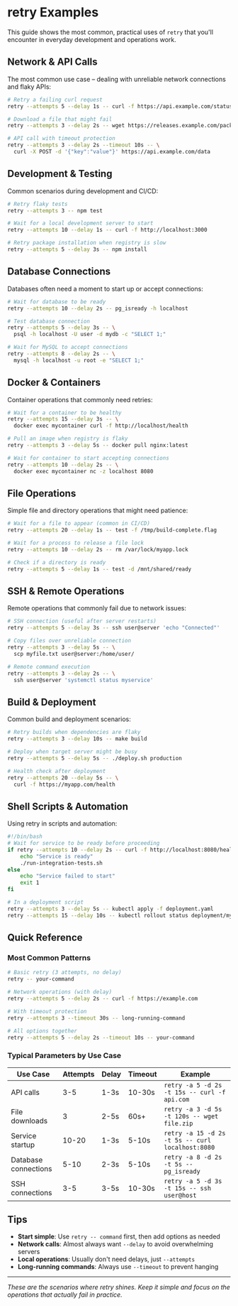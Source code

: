# retry Examples

This guide shows the most common, practical uses of `retry` that you'll encounter in everyday development and operations work.

## Network & API Calls

The most common use case – dealing with unreliable network connections and flaky APIs:

```bash
# Retry a failing curl request
retry --attempts 5 --delay 1s -- curl -f https://api.example.com/status

# Download a file that might fail
retry --attempts 3 --delay 2s -- wget https://releases.example.com/package.tar.gz

# API call with timeout protection
retry --attempts 3 --delay 2s --timeout 10s -- \
  curl -X POST -d '{"key":"value"}' https://api.example.com/data
```

## Development & Testing

Common scenarios during development and CI/CD:

```bash
# Retry flaky tests
retry --attempts 3 -- npm test

# Wait for a local development server to start
retry --attempts 10 --delay 1s -- curl -f http://localhost:3000

# Retry package installation when registry is slow
retry --attempts 5 --delay 3s -- npm install
```

## Database Connections

Databases often need a moment to start up or accept connections:

```bash
# Wait for database to be ready
retry --attempts 10 --delay 2s -- pg_isready -h localhost

# Test database connection
retry --attempts 5 --delay 3s -- \
  psql -h localhost -U user -d mydb -c "SELECT 1;"

# Wait for MySQL to accept connections
retry --attempts 8 --delay 2s -- \
  mysql -h localhost -u root -e "SELECT 1;"
```

## Docker & Containers

Container operations that commonly need retries:

```bash
# Wait for a container to be healthy
retry --attempts 15 --delay 3s -- \
  docker exec mycontainer curl -f http://localhost/health

# Pull an image when registry is flaky
retry --attempts 3 --delay 5s -- docker pull nginx:latest

# Wait for container to start accepting connections
retry --attempts 10 --delay 2s -- \
  docker exec mycontainer nc -z localhost 8080
```

## File Operations

Simple file and directory operations that might need patience:

```bash
# Wait for a file to appear (common in CI/CD)
retry --attempts 20 --delay 1s -- test -f /tmp/build-complete.flag

# Wait for a process to release a file lock
retry --attempts 10 --delay 2s -- rm /var/lock/myapp.lock

# Check if a directory is ready
retry --attempts 5 --delay 1s -- test -d /mnt/shared/ready
```

## SSH & Remote Operations

Remote operations that commonly fail due to network issues:

```bash
# SSH connection (useful after server restarts)
retry --attempts 5 --delay 3s -- ssh user@server 'echo "Connected"'

# Copy files over unreliable connection
retry --attempts 3 --delay 5s -- \
  scp myfile.txt user@server:/home/user/

# Remote command execution
retry --attempts 3 --delay 2s -- \
  ssh user@server 'systemctl status myservice'
```

## Build & Deployment

Common build and deployment scenarios:

```bash
# Retry builds when dependencies are flaky
retry --attempts 3 --delay 10s -- make build

# Deploy when target server might be busy
retry --attempts 5 --delay 5s -- ./deploy.sh production

# Health check after deployment
retry --attempts 20 --delay 5s -- \
  curl -f https://myapp.com/health
```

## Shell Scripts & Automation

Using retry in scripts and automation:

```bash
#!/bin/bash
# Wait for service to be ready before proceeding
if retry --attempts 10 --delay 2s -- curl -f http://localhost:8080/health; then
    echo "Service is ready"
    ./run-integration-tests.sh
else
    echo "Service failed to start"
    exit 1
fi
```

```bash
# In a deployment script
retry --attempts 3 --delay 5s -- kubectl apply -f deployment.yaml
retry --attempts 15 --delay 10s -- kubectl rollout status deployment/myapp
```

## Quick Reference

### Most Common Patterns

```bash
# Basic retry (3 attempts, no delay)
retry -- your-command

# Network operations (with delay)
retry --attempts 5 --delay 2s -- curl -f https://example.com

# With timeout protection
retry --attempts 3 --timeout 30s -- long-running-command

# All options together
retry --attempts 5 --delay 2s --timeout 10s -- your-command
```

### Typical Parameters by Use Case

| Use Case | Attempts | Delay | Timeout | Example |
|----------|----------|-------|---------|---------|
| API calls | 3-5 | 1-3s | 10-30s | `retry -a 5 -d 2s -t 15s -- curl -f api.com` |
| File downloads | 3 | 2-5s | 60s+ | `retry -a 3 -d 5s -t 120s -- wget file.zip` |
| Service startup | 10-20 | 1-3s | 5-10s | `retry -a 15 -d 2s -t 5s -- curl localhost:8080` |
| Database connections | 5-10 | 2-3s | 5-10s | `retry -a 8 -d 2s -t 5s -- pg_isready` |
| SSH connections | 3-5 | 3-5s | 10-30s | `retry -a 5 -d 3s -t 15s -- ssh user@host` |

## Tips

- **Start simple**: Use `retry -- command` first, then add options as needed
- **Network calls**: Almost always want `--delay` to avoid overwhelming servers
- **Local operations**: Usually don't need delays, just `--attempts`
- **Long-running commands**: Always use `--timeout` to prevent hanging

---

*These are the scenarios where retry shines. Keep it simple and focus on the operations that actually fail in practice.*